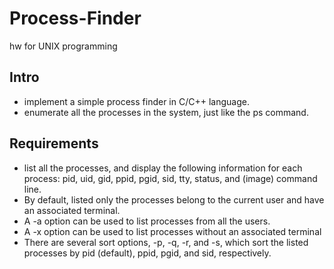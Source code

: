 # Process-Finder
hw for UNIX programming
## Intro
- implement a simple process finder in C/C++ language. 
- enumerate all the processes in the system, just like the ps command. 
## Requirements
- list all the processes, and display the following information for each process: pid, uid, gid, ppid, pgid, sid, tty, status, and (image) command line.
- By default, listed only the processes belong to the current user and have an associated terminal.
- A -a option can be used to list processes from all the users.
- A -x option can be used to list processes without an associated terminal
- There are several sort options, -p, -q, -r, and -s, which sort the listed processes by pid (default), ppid, pgid, and sid, respectively.
